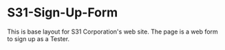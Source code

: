 # S31-Sign-Up-Form

This is base layout for S31 Corporation's web site.
The page is a web form to sign up as a Tester.
